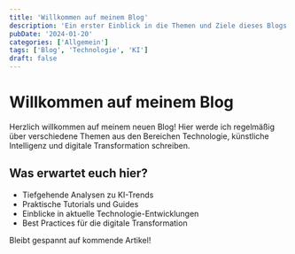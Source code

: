 ```yaml
---
title: 'Willkommen auf meinem Blog'
description: 'Ein erster Einblick in die Themen und Ziele dieses Blogs'
pubDate: '2024-01-20'
categories: ['Allgemein']
tags: ['Blog', 'Technologie', 'KI']
draft: false
---
```


# Willkommen auf meinem Blog

Herzlich willkommen auf meinem neuen Blog! Hier werde ich regelmäßig über verschiedene Themen aus den Bereichen Technologie, künstliche Intelligenz und digitale Transformation schreiben.

## Was erwartet euch hier?

- Tiefgehende Analysen zu KI-Trends
- Praktische Tutorials und Guides
- Einblicke in aktuelle Technologie-Entwicklungen
- Best Practices für die digitale Transformation

Bleibt gespannt auf kommende Artikel!
